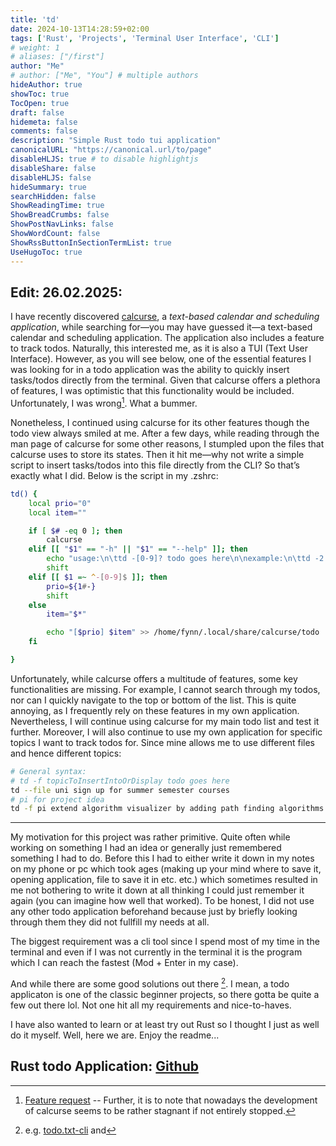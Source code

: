 ```yaml
---
title: 'td'
date: 2024-10-13T14:28:59+02:00
tags: ['Rust', 'Projects', 'Terminal User Interface', 'CLI']
# weight: 1
# aliases: ["/first"]
author: "Me"
# author: ["Me", "You"] # multiple authors
hideAuthor: true
showToc: true
TocOpen: true
draft: false
hidemeta: false
comments: false
description: "Simple Rust todo tui application"
canonicalURL: "https://canonical.url/to/page"
disableHLJS: true # to disable highlightjs
disableShare: false
disableHLJS: false
hideSummary: true
searchHidden: false
ShowReadingTime: true
ShowBreadCrumbs: false
ShowPostNavLinks: false
ShowWordCount: false
ShowRssButtonInSectionTermList: true
UseHugoToc: true
---
```

## Edit: 26.02.2025:

I have recently discovered [calcurse](https://github.com/lfos/calcurse), a
*text-based calendar and scheduling application*, while searching for—you may
have guessed it—a text-based calendar and scheduling application. The
application also includes a feature to track todos. Naturally, this interested
me, as it is also a TUI (Text User Interface). However, as you will see below,
one of the essential features I was looking for in a todo application was the
ability to quickly insert tasks/todos directly from the terminal. Given that
calcurse offers a plethora of features, I was optimistic that this
functionality would be included. Unfortunately, I was wrong[^2]. What a bummer. 

[^2]: [Feature request](https://github.com/lfos/calcurse/issues/463) -- Further, it is to note that nowadays the development of calcurse seems to be rather stagnant if not entirely stopped.

Nonetheless, I continued using calcurse for its other features though the todo view always smiled at me. After a few days, while reading through the man page of calcurse for some other reasons, I stumpled upon the files that calcurse uses to store its states. Then it hit me—why not write a simple script to insert tasks/todos into this file directly from the CLI? So that’s exactly what I did. Below is the script in my .zshrc:
```sh
td() {
    local prio="0"
    local item=""

    if [ $# -eq 0 ]; then
        calcurse
    elif [[ "$1" == "-h" || "$1" == "--help" ]]; then
        echo "usage:\n\ttd -[0-9]? todo goes here\n\nexample:\n\ttd -2 maintain setup.md file"
        shift
    elif [[ $1 =~ ^-[0-9]$ ]]; then
        prio=${1#-}  
        shift
    else
        item="$*"

        echo "[$prio] $item" >> /home/fynn/.local/share/calcurse/todo
    fi

}
```

Unfortunately, while calcurse offers a multitude of features, some key
functionalities are missing. For example, I cannot search through my todos, nor
can I quickly navigate to the top or bottom of the list. This is quite
annoying, as I frequently rely on these features in my own application.
Nevertheless, I will continue using calcurse for my main todo list and test it
further. Moreover, I will also continue to use my own application for specific
topics I want to track todos for. Since mine allows me to use different files
and hence different topics:

```sh
# General syntax:
# td -f topicToInsertIntoOrDisplay todo goes here
td --file uni sign up for summer semester courses
# pi for project idea
td -f pi extend algorithm visualizer by adding path finding algorithms
```

---

My motivation for this project was rather primitive.
Quite often while working on something I had an idea or generally just remembered something I had to do.
Before this I had to either write it down in my notes on my phone or pc which took ages (making up your mind where to save it, opening application, file to save it in etc. etc.) which sometimes resulted in me not bothering to write it down at all thinking I could just remember it again (you can imagine how well that worked).
To be honest, I did not use any other todo application beforehand because just by briefly looking through them they did not fullfill my needs at all.

The biggest requirement was a cli tool since I spend most of my time in the terminal and even if I was not currently in the terminal it is the program which I can reach the fastest (Mod + Enter in my case). 

And while there are some good solutions out there [^1].
I mean, a todo applicaton is one of the classic beginner projects, so there gotta be quite a few out there lol.
Not one hit all my requirements and nice-to-haves.

I have also wanted to learn or at least try out Rust so I thought I just as well do it myself. Well, here we are. Enjoy the readme...

[^1]: e.g. [todo.txt-cli](https://github.com/todotxt/todo.txt-cli) and

## Rust todo Application: [Github](https://github.com/pmafynn/td)
